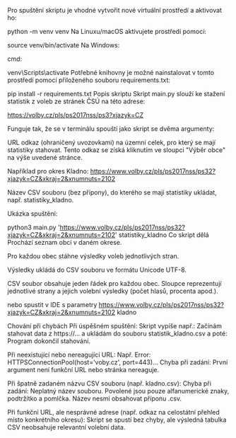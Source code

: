 Pro spuštění skriptu je vhodné vytvořit nové virtuální prostředí a aktivovat ho:


python -m venv venv
Na Linuxu/macOS aktivujete prostředí pomocí:


source venv/bin/activate
Na Windows:

cmd:

venv\Scripts\activate
Potřebné knihovny je možné nainstalovat v tomto prostředí pomocí přiloženého souboru requirements.txt:

pip install -r requirements.txt
Popis skriptu
Skript main.py slouží ke stažení statistik z voleb ze stránek ČSÚ na této adrese:

https://volby.cz/pls/ps2017nss/ps3?xjazyk=CZ

Funguje tak, že se v terminálu spouští jako skript se dvěma argumenty:

URL odkaz (ohraničený uvozovkami) na územní celek, pro který se mají statistiky stahovat.
Tento odkaz se získá kliknutím ve sloupci "Výběr obce" na výše uvedené stránce.

Například pro okres Kladno:
https://www.volby.cz/pls/ps2017nss/ps32?xjazyk=CZ&xkraj=2&xnumnuts=2102

Název CSV souboru (bez přípony), do kterého se mají statistiky ukládat, např. statistiky_kladno.

Ukázka spuštění:

python3 main.py 'https://www.volby.cz/pls/ps2017nss/ps32?xjazyk=CZ&xkraj=2&xnumnuts=2102' statistiky_kladno
Co skript dělá
Prochází seznam obcí v daném okrese.

Pro každou obec stáhne výsledky voleb jednotlivých stran.

Výsledky ukládá do CSV souboru ve formátu Unicode UTF-8.

CSV soubor obsahuje jeden řádek pro každou obec. Sloupce reprezentují jednotlivé strany a jejich volební výsledky (počet hlasů, procenta apod.).

nebo spustit v IDE s parametry https://www.volby.cz/pls/ps2017nss/ps32?xjazyk=CZ&xkraj=2&xnumnuts=2102 kladno

Chování při chybách
Při úspěšném spuštění:
Skript vypíše např.:
Začínám stahovat data z https://... a ukládám do souboru statistik_kladno.csv
a poté: Program dokončil stahování.

Při neexistující nebo nereagující URL:
Např.
Error: HTTPSConnectionPool(host='voby.cz', port=443)...
Chyba při zadání: První argument není funkční URL nebo stránka nereaguje.

Při špatně zadaném názvu CSV souboru (např. kladno.csv):
Chyba při zadání: Neplatný název souboru.
Povolené jsou pouze alfanumerické znaky, podtržítko a pomlčka. Název nesmí obsahovat příponu .csv.

Při funkční URL, ale nesprávné adrese (např. odkaz na celostátní přehled místo konkrétního okresu):
Skript se spustí bez chyby, ale výsledná tabulka CSV neobsahuje relevantní volební data.

